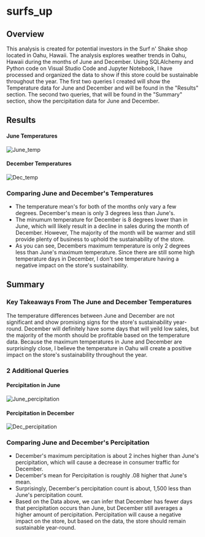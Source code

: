 # surfs_up


## Overview
This analysis is created for potential investors in the Surf n' Shake shop located in Oahu, Hawaii. The analysis explores weather trends in Oahu, Hawaii during the months of June and December. Using SQLAlchemy and Python code on Visual Studio Code and Jupyter Notebook, I have processed and organized the data to show if this store could be sustainable throughout the year. The first two queries I created will show the Temperature data for June and December and will be found in the "Results" section. The second two queries, that will be found in the "Summary" section, show the percipitation data for June and December. 


## Results

#### June Temperatures

![June_temp](https://user-images.githubusercontent.com/92598335/147190854-fc8bf484-3b0f-4532-a2f6-00733538e1be.png) 

#### December Temperatures

![Dec_temp](https://user-images.githubusercontent.com/92598335/147190872-f1e8ed31-a0e8-440f-af64-e996170421fb.png)

### Comparing June and December's Temperatures
- The temperature mean's for both of the months only vary a few degrees. December's mean is only 3 degrees less than June's. 
- The minumum temperature for December is 8 degrees lower than in June, which will likely result in a decline in sales during the month of December. However, The majority of the month will be warmer and still provide plenty of business to uphold the sustainability of the store. 
- As you can see, Decembers maximum temperature is only 2 degrees less than June's maximum temperature. Since there are still some high temperature days in December, I don't see temperature having a negative impact on the store's sustainability. 

## Summary


### Key Takeaways From The June and December Temperatures
The temperature differences between June and December are not significant and show promising signs for the store's sustainability year-round. December will definitely have some days that will yeild low sales, but the majority of the month should be profitable based on the temperature data. Because the maximum temperatures in June and December are surprisingly close, I believe the temperature in Oahu will create a positive impact on the store's sustainability throughout the year. 

### 2 Additional Queries

#### Percipitation in June

![June_percipitation](https://user-images.githubusercontent.com/92598335/147190733-40a2693a-d857-4051-909c-fe79caa8843e.png)

#### Percipitation in December

![Dec_percipitation](https://user-images.githubusercontent.com/92598335/147290829-d9e1d869-5f72-4f9c-b80d-2e1e5fc6d98f.png)

### Comparing June and December's Percipitation
- December's maximum percipitation is about 2 inches higher than June's percipitation, which will cause a decrease in consumer traffic for December. 
- December's mean for Percipitation is roughly .08 higher that June's mean.
- Surprisingly, December's percipitation count is about, 1,500 less than June's percipitation count.
- Based on the Data above, we can infer that December has fewer days that percipitation occurs than June, but December still averages a higher amount of percipitation. Percipitation will cause a negative impact on the store, but based on the data, the store should remain sustainable year-round. 

